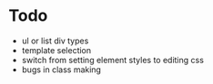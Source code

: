 

# Todo
- ul or list div types
- template selection
- switch from setting element styles to editing css
- bugs in class making



